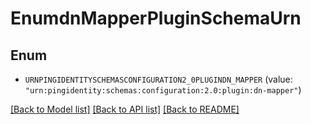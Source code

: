 # EnumdnMapperPluginSchemaUrn

## Enum


* `URNPINGIDENTITYSCHEMASCONFIGURATION2_0PLUGINDN_MAPPER` (value: `"urn:pingidentity:schemas:configuration:2.0:plugin:dn-mapper"`)


[[Back to Model list]](../README.md#documentation-for-models) [[Back to API list]](../README.md#documentation-for-api-endpoints) [[Back to README]](../README.md)



